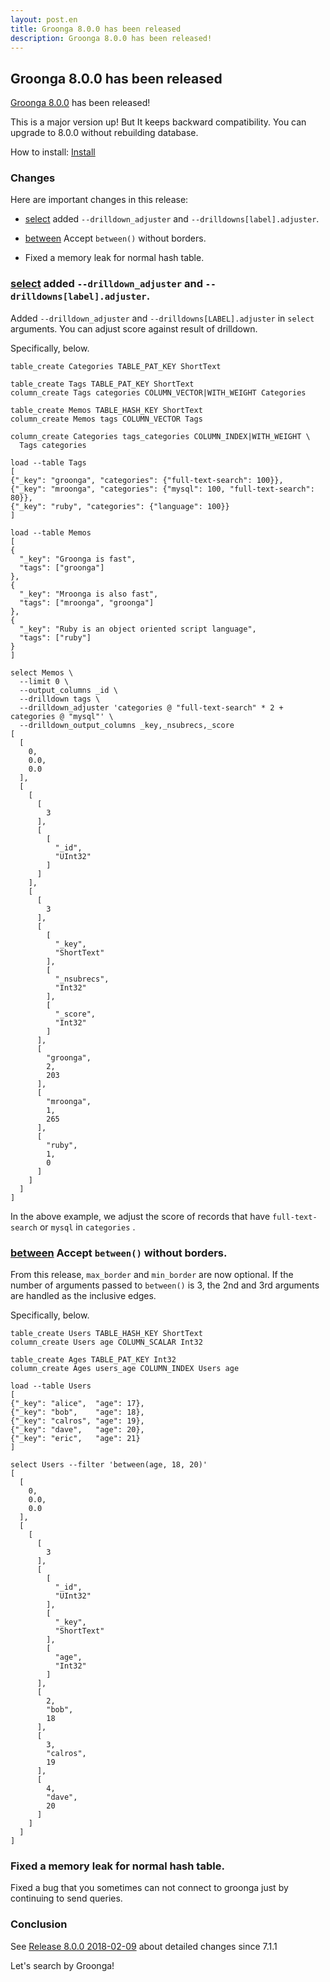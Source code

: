 ```yaml
---
layout: post.en
title: Groonga 8.0.0 has been released
description: Groonga 8.0.0 has been released!
---
```


## Groonga 8.0.0 has been released

[Groonga 8.0.0](/docs/news.html#release-8.0.0) has been released!

This is a major version up! But It keeps backward compatibility.
You can upgrade to 8.0.0 without rebuilding database.

How to install: [Install](/docs/install.html)

### Changes

Here are important changes in this release:

  * [select](/docs/reference/commands/select.html) added `--drilldown_adjuster` and `--drilldowns[label].adjuster`.

  * [between](/docs/reference/functions/between) Accept `between()` without borders.

  * Fixed a memory leak for normal hash table.

### [select](/docs/reference/commands/select.html) added `--drilldown_adjuster` and `--drilldowns[label].adjuster`.

Added `--drilldown_adjuster` and `--drilldowns[LABEL].adjuster` in `select` arguments.
You can adjust score against result of drilldown.

Specifically, below.

```text
table_create Categories TABLE_PAT_KEY ShortText

table_create Tags TABLE_PAT_KEY ShortText
column_create Tags categories COLUMN_VECTOR|WITH_WEIGHT Categories

table_create Memos TABLE_HASH_KEY ShortText
column_create Memos tags COLUMN_VECTOR Tags

column_create Categories tags_categories COLUMN_INDEX|WITH_WEIGHT \
  Tags categories

load --table Tags
[
{"_key": "groonga", "categories": {"full-text-search": 100}},
{"_key": "mroonga", "categories": {"mysql": 100, "full-text-search": 80}},
{"_key": "ruby", "categories": {"language": 100}}
]

load --table Memos
[
{
  "_key": "Groonga is fast",
  "tags": ["groonga"]
},
{
  "_key": "Mroonga is also fast",
  "tags": ["mroonga", "groonga"]
},
{
  "_key": "Ruby is an object oriented script language",
  "tags": ["ruby"]
}
]

select Memos \
  --limit 0 \
  --output_columns _id \
  --drilldown tags \
  --drilldown_adjuster 'categories @ "full-text-search" * 2 + categories @ "mysql"' \
  --drilldown_output_columns _key,_nsubrecs,_score
[
  [
    0,
    0.0,
    0.0
  ],
  [
    [
      [
        3
      ],
      [
        [
          "_id",
          "UInt32"
        ]
      ]
    ],
    [
      [
        3
      ],
      [
        [
          "_key",
          "ShortText"
        ],
        [
          "_nsubrecs",
          "Int32"
        ],
        [
          "_score",
          "Int32"
        ]
      ],
      [
        "groonga",
        2,
        203
      ],
      [
        "mroonga",
        1,
        265
      ],
      [
        "ruby",
        1,
        0
      ]
    ]
  ]
]
```

In the above example, we adjust the score of records that have `full-text-search` or `mysql` in `categories` .

### [between](/docs/reference/functions/between) Accept `between()` without borders.

From this release, `max_border` and `min_border` are now optional.
If the number of arguments passed to ``between()`` is 3, the 2nd and 3rd arguments are handled as the inclusive edges.

Specifically, below.

```text
table_create Users TABLE_HASH_KEY ShortText
column_create Users age COLUMN_SCALAR Int32

table_create Ages TABLE_PAT_KEY Int32
column_create Ages users_age COLUMN_INDEX Users age

load --table Users
[
{"_key": "alice",  "age": 17},
{"_key": "bob",    "age": 18},
{"_key": "calros", "age": 19},
{"_key": "dave",   "age": 20},
{"_key": "eric",   "age": 21}
]

select Users --filter 'between(age, 18, 20)'
[
  [
    0,
    0.0,
    0.0
  ],
  [
    [
      [
        3
      ],
      [
        [
          "_id",
          "UInt32"
        ],
        [
          "_key",
          "ShortText"
        ],
        [
          "age",
          "Int32"
        ]
      ],
      [
        2,
        "bob",
        18
      ],
      [
        3,
        "calros",
        19
      ],
      [
        4,
        "dave",
        20
      ]
    ]
  ]
]
```

### Fixed a memory leak for normal hash table.

Fixed a bug that you sometimes can not connect to groonga just by continuing to send queries.

### Conclusion

See [Release 8.0.0 2018-02-09](/docs/news.html#release-8.0.0) about detailed changes since 7.1.1

Let's search by Groonga!
